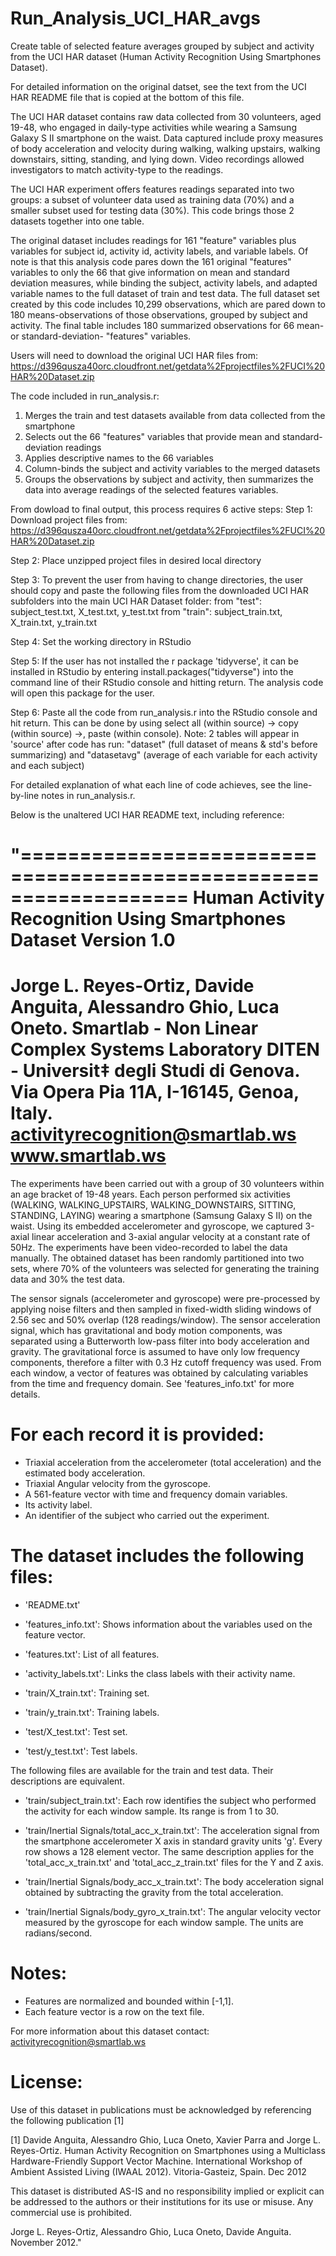 # Run_Analysis_UCI_HAR_avgs
Create table of selected feature averages grouped by subject and activity from the UCI HAR dataset (Human Activity Recognition Using Smartphones Dataset).

For detailed information on the original datset, see the text from the UCI HAR README file that is copied at the bottom of this file.
  
The UCI HAR dataset contains raw data collected from 30 volunteers, aged 19-48, who engaged in daily-type activities while wearing a Samsung Galaxy S II smartphone on the waist. Data captured include proxy measures of body acceleration and velocity during walking, walking upstairs, walking downstairs, sitting, standing, and lying down. Video recordings allowed investigators to match activity-type to the readings.

The UCI HAR experiment offers features readings separated into two groups: a subset of volunteer data used as training data (70%) and a smaller subset used for testing data (30%). This code brings those 2 datasets together into one table.

The original dataset includes readings for 161 "feature" variables plus variables for subject id, activity id, activity labels, and variable labels. Of note is that this analysis code pares down the 161 original "features" variables to only the 66 that give information on mean and standard deviation measures, while binding the subject, activity labels, and adapted variable names to the full dataset of train and test data. The full dataset set created by this code includes 10,299 observations, which are pared down to 180 means-observations of those observations, grouped by subject and activity. The final table includes 180 summarized observations for 66 mean- or standard-deviation- "features" variables.

Users will need to download the original UCI HAR files from: https://d396qusza40orc.cloudfront.net/getdata%2Fprojectfiles%2FUCI%20HAR%20Dataset.zip

The code included in run_analysis.r:
  1) Merges the train and test datasets available from data collected from the smartphone
  2) Selects out the 66 "features" variables that provide mean and standard-deviation readings
  3) Applies descriptive names to the 66 variables
  4) Column-binds the subject and activity variables to the merged datasets
  5) Groups the observations by subject and activity, then summarizes the data into average readings of the selected features variables.

From dowload to final output, this process requires 6 active steps:
Step 1: Download project files from: 
    https://d396qusza40orc.cloudfront.net/getdata%2Fprojectfiles%2FUCI%20HAR%20Dataset.zip

Step 2: Place unzipped project files in desired local directory

Step 3: To prevent the user from having to change directories, the user should copy and paste the following files from the downloaded UCI HAR subfolders into the main UCI HAR Dataset folder:
        from "test": subject_test.txt, X_test.txt, y_test.txt
        from "train": subject_train.txt, X_train.txt, y_train.txt
              
Step 4: Set the working directory in RStudio

Step 5: If the user has not installed the r package 'tidyverse', it can be installed in RStudio by entering install.packages("tidyverse") into the command line of their RStudio console and hitting return. The analysis code will open this package for the user.

Step 6: Paste all the code from run_analysis.r into the RStudio console and hit return. This can be done by using select all (within source) -> copy (within source) ->, paste (within console).
Note: 2 tables will appear in 'source' after code has run: 
    "dataset" (full dataset of means & std's before summarizing) and 
    "datasetavg" (average of each variable for each activity and each subject)
    
For detailed explanation of what each line of code achieves, see the line-by-line notes in run_analysis.r.


Below is the unaltered UCI HAR README text, including reference:

"==================================================================
Human Activity Recognition Using Smartphones Dataset
Version 1.0
==================================================================
Jorge L. Reyes-Ortiz, Davide Anguita, Alessandro Ghio, Luca Oneto.
Smartlab - Non Linear Complex Systems Laboratory
DITEN - Universit‡ degli Studi di Genova.
Via Opera Pia 11A, I-16145, Genoa, Italy.
activityrecognition@smartlab.ws
www.smartlab.ws
==================================================================

The experiments have been carried out with a group of 30 volunteers within an age bracket of 19-48 years. Each person performed six activities (WALKING, WALKING_UPSTAIRS, WALKING_DOWNSTAIRS, SITTING, STANDING, LAYING) wearing a smartphone (Samsung Galaxy S II) on the waist. Using its embedded accelerometer and gyroscope, we captured 3-axial linear acceleration and 3-axial angular velocity at a constant rate of 50Hz. The experiments have been video-recorded to label the data manually. The obtained dataset has been randomly partitioned into two sets, where 70% of the volunteers was selected for generating the training data and 30% the test data. 

The sensor signals (accelerometer and gyroscope) were pre-processed by applying noise filters and then sampled in fixed-width sliding windows of 2.56 sec and 50% overlap (128 readings/window). The sensor acceleration signal, which has gravitational and body motion components, was separated using a Butterworth low-pass filter into body acceleration and gravity. The gravitational force is assumed to have only low frequency components, therefore a filter with 0.3 Hz cutoff frequency was used. From each window, a vector of features was obtained by calculating variables from the time and frequency domain. See 'features_info.txt' for more details. 

For each record it is provided:
======================================

- Triaxial acceleration from the accelerometer (total acceleration) and the estimated body acceleration.
- Triaxial Angular velocity from the gyroscope. 
- A 561-feature vector with time and frequency domain variables. 
- Its activity label. 
- An identifier of the subject who carried out the experiment.

The dataset includes the following files:
=========================================

- 'README.txt'

- 'features_info.txt': Shows information about the variables used on the feature vector.

- 'features.txt': List of all features.

- 'activity_labels.txt': Links the class labels with their activity name.

- 'train/X_train.txt': Training set.

- 'train/y_train.txt': Training labels.

- 'test/X_test.txt': Test set.

- 'test/y_test.txt': Test labels.

The following files are available for the train and test data. Their descriptions are equivalent. 

- 'train/subject_train.txt': Each row identifies the subject who performed the activity for each window sample. Its range is from 1 to 30. 

- 'train/Inertial Signals/total_acc_x_train.txt': The acceleration signal from the smartphone accelerometer X axis in standard gravity units 'g'. Every row shows a 128 element vector. The same description applies for the 'total_acc_x_train.txt' and 'total_acc_z_train.txt' files for the Y and Z axis. 

- 'train/Inertial Signals/body_acc_x_train.txt': The body acceleration signal obtained by subtracting the gravity from the total acceleration. 

- 'train/Inertial Signals/body_gyro_x_train.txt': The angular velocity vector measured by the gyroscope for each window sample. The units are radians/second. 

Notes: 
======
- Features are normalized and bounded within [-1,1].
- Each feature vector is a row on the text file.

For more information about this dataset contact: activityrecognition@smartlab.ws

License:
========
Use of this dataset in publications must be acknowledged by referencing the following publication [1] 

[1] Davide Anguita, Alessandro Ghio, Luca Oneto, Xavier Parra and Jorge L. Reyes-Ortiz. Human Activity Recognition on Smartphones using a Multiclass Hardware-Friendly Support Vector Machine. International Workshop of Ambient Assisted Living (IWAAL 2012). Vitoria-Gasteiz, Spain. Dec 2012

This dataset is distributed AS-IS and no responsibility implied or explicit can be addressed to the authors or their institutions for its use or misuse. Any commercial use is prohibited.

Jorge L. Reyes-Ortiz, Alessandro Ghio, Luca Oneto, Davide Anguita. November 2012."
